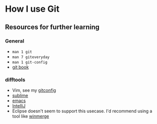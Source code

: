 # How I use Git

## Resources for further learning
### General
  * `man 1 git`
  * `man 7 giteveryday`
  * `man 1 git-config`
  * [git book](https://git-scm.com/book/en/v2)

### difftools
  * Vim, see my [gitconfig](./gitconfig)
  * [sublime](http://www.sublimerge.com/docs/vcs-integration.html)
  * [emacs](https://whatworks4me.wordpress.com/2011/04/13/view-git-diffs-in-emacs-using-ediff/)
  * [IntelliJ](https://coderwall.com/p/gc_hqw/use-intellij-or-webstorm-as-your-git-diff-tool-even-on-windows)
  * Eclipse doesn't seem to support this usecase.  I'd recommend using a tool like [winmerge](http://winmerge.org/)


